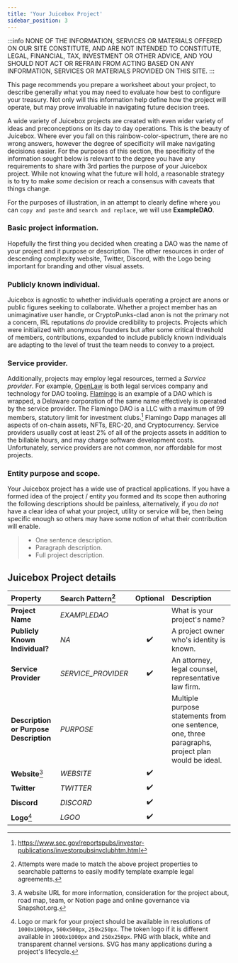 ```yaml
---
title: 'Your Juicebox Project'
sidebar_position: 3
---
```


:::info
NONE OF THE INFORMATION, SERVICES OR MATERIALS OFFERED ON OUR SITE CONSTITUTE, AND ARE NOT INTENDED TO CONSTITUTE, LEGAL, FINANCIAL, TAX, INVESTMENT OR OTHER ADVICE, AND YOU SHOULD NOT ACT OR REFRAIN FROM ACTING BASED ON ANY INFORMATION, SERVICES OR MATERIALS PROVIDED ON THIS SITE.
:::

This page recommends you prepare a worksheet about your project, to describe generally what you may need to evaluate how best to configure your treasury. Not only will this information help define how the project will operate, but may prove invaluable in navigating future decision trees.

A wide variety of Juicebox projects are created with even wider variety of ideas and preconceptions on its day to day operations. This is the beauty of Juicebox. Where ever you fall on this rainbow-color-spectrum, there are no wrong answers, however the degree of specificity will make navigating decisions easier. For the purposes of this section, the specificity of the information sought below is relevant to the degree you have any requirements to share with 3rd parties the purpose of your Juicebox project. While not knowing what the future will hold, a reasonable strategy is to try to make _some_ decision or reach a consensus with caveats that things change.

For the purposes of illustration, in an attempt to clearly define where you can `copy and paste` and `search and replace`, we will use **ExampleDAO**.

### **Basic project information.**

Hopefully the first thing you decided when creating a DAO was the name of your project and it purpose or description. The other resources in order of descending complexity website, Twitter, Discord, with the Logo being important for branding and other visual assets.

### **Publicly known individual.**

Juicebox is agnostic to whether individuals operating a project are anons or public figures seeking to collaborate. Whether a project member has an unimaginative user handle, or CryptoPunks-clad anon is not the primary not a concern, IRL reputations _do_ provide credibility to projects. Projects which were initialized with anonymous founders but after some critical threshold of members, contributions, expanded to include publicly known individuals are adapting to the level of trust the team needs to convey to a project.

### **Service provider.**

Additionally, projects may employ legal resources, termed a _Service provider_. For example, [OpenLaw](https://www.openlaw.io/) is both legal services company and technology for DAO tooling. [Flamingo](https://docs.flamingodao.xyz/FeesExpensesCarry.html#if-there-are-expenses-associated-with-operating-flamingo-who-is-responsible-for-them) is an example of a DAO which is wrapped, a Delaware corporation of the same name effectively is operated by the service provider. The Flamingo DAO is a LLC with a maximum of 99 members, statutory limit for investment clubs.[^4] Flamingo Dapp manages all aspects of on-chain assets, NFTs, ERC-20, and Cryptocurrency. Service providers usually cost at least 2% of all of the projects assets in addition to the billable hours, and may charge software development costs. Unfortunately, service providers are not common, nor affordable for most projects.

### **Entity purpose and scope.**

Your Juicebox project has a wide use of practical applications. If you have a formed idea of the project / entity you formed and its scope then authoring the following descriptions should be painless, alternatively, if you _do not_ have a clear idea of what your project, utility or service will be, then being specific enough so others may have some notion of what their contribution will enable.

> - One sentence description.
> - Paragraph description.
> - Full project description.

## Juicebox Project details

| Property                               | Search Pattern[^1] |      Optional      | Description                                                                                        |
| :------------------------------------- | :----------------- | :----------------: | :------------------------------------------------------------------------------------------------- |
| **Project Name**                       | _EXAMPLEDAO_       |                    | What is your project's name?                                                                       |
| **Publicly Known Individual?**         | _NA_               | :heavy_check_mark: | A project owner who's identity is known.                                                           |
| **Service Provider**                   | _SERVICE_PROVIDER_ | :heavy_check_mark: | An attorney, legal counsel, representative law firm.                                               |
| **Description or Purpose Description** | _PURPOSE_          |                    | Multiple purpose statements from one sentence, one, three paragraphs, project plan would be ideal. |
| **Website**[^2]                        | _WEBSITE_          | :heavy_check_mark: |                                                                                                    |
| **Twitter**                            | _TWITTER_          | :heavy_check_mark: |                                                                                                    |
| **Discord**                            | _DISCORD_          | :heavy_check_mark: |                                                                                                    |
| **Logo**[^3]                           | _LGOO_             | :heavy_check_mark: |                                                                                                    |

[^1]: Attempts were made to match the above project properties to searchable patterns to easily modify template example legal agreements.
[^2]: A website URL for more information, consideration for the project about, road map, team, or Notion page and online governance via Snapshot.org.
[^3]: Logo or mark for your project should be available in resolutions of `1000x1000px`, `500x500px`, `250x250px`. The token logo if it is different available in `1000x1000px` and `250x250px`. PNG with black, white and transparent channel versions. SVG has many applications during a project's lifecycle.
[^4]: https://www.sec.gov/reportspubs/investor-publications/investorpubsinvclubhtm.html
